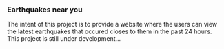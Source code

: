 ### Earthquakes near you

The intent of this project is to provide a website where the users can view the latest earthquakes that occured closes to them in the past 24 hours.
This project is still under development...

